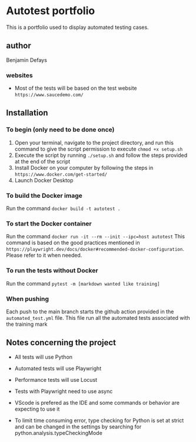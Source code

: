 # Autotest portfolio

This is a portfolio used to display automated testing cases.

## author 

Benjamin Defays

### websites

* Most of the tests will be based on the test website `https://www.saucedemo.com/`

## Installation

### To begin (only need to be done once)
1. Open your terminal, navigate to the project directory, and run this command to give the script permission to execute `chmod +x setup.sh`
2. Execute the script by running `./setup.sh` and follow the steps provided at the end of the script
3. Install Docker on your computer by following the steps in `https://www.docker.com/get-started/`
4. Launch Docker Desktop

### To build the Docker image 
Run the command `docker build -t autotest .`

### To start the Docker container 
Run the command `docker run -it --rm --init --ipc=host autotest`
This command is based on the good practices mentioned in `https://playwright.dev/docs/docker#recommended-docker-configuration`. Please refer to it when needed.

### To run the tests without Docker 
Run the command `pytest -m [markdown wanted like training]` 

### When pushing
Each push to the main branch starts the github action provided in the `automated_test.yml` file. This file run all the automated tests associated with the training mark  

## Notes concerning the project 

* All tests will use Python

* Automated tests will use Playwright

* Performance tests will use Locust

* Tests with Playwright need to use async

* VScode is prefered as the IDE and some commands or behavior are expecting to use it

* To limit time consuming error, type checking for Python is set at strict and can be changed in the settings by searching for python.analysis.typeCheckingMode 
